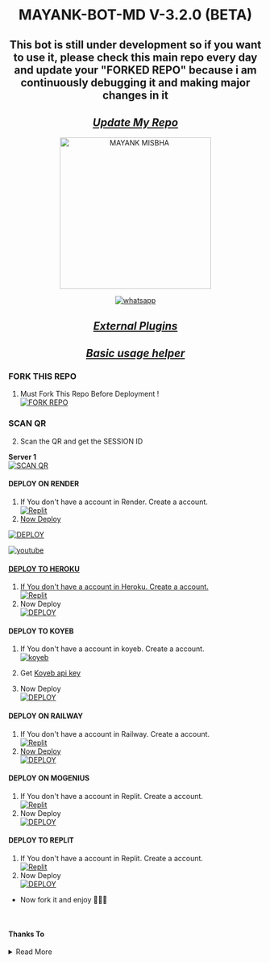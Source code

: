 <p align="center"> 
      <h1 align="center">MAYANK-BOT-MD V-3.2.0 (BETA)</h1>
      <h2 align="center">This bot is still under development so if you want to use it, please check this main repo every day and update your "FORKED REPO" because i am continuously debugging it and making major changes in it</h2>
     <div align="center">
           
## _[Update My Repo](https://github.com/misbha37/MAYANK-BOT-MD/wiki/FORK-UPDATE)_
</div>
  <a href="https://MAYANK-BOT-MD-qr.koyeb.app">
        <p align="center">
   <img alt="MAYANK MISBHA" height="300" src="https://i.ibb.co/kmcBMkb/Manul-Ofc-X.jpg">
              </p>
  </a>
</p>
   
<p align="center">

  <a aria-label="Join our channel" href="https://whatsapp.com/channel/0029Va9ZOf36rsR1Ym7O2x00" target="_blank">
    <img alt="whatsapp" src="https://img.shields.io/badge/Join Group-25D366?style=for-the-badge&logo=whatsapp&logoColor=white" />
  </a>

  
<p align="center">
  
<div align="center">

## _[External Plugins](https://github.com/misbha37/MAYANK-BOT-MD/wiki)_
      
## _[Basic usage helper](https://github.com/misbha37/MAYANK-BOT-MD/wiki)_
</div>

### FORK THIS REPO

1. Must Fork This Repo Before Deployment !
   <br> 
<a href="https://github.com/misbha37/MAYANK-BOT-MD/fork"><img title="FORK REPO" src="https://img.shields.io/badge/FORK REPO-h?color=black&style=for-the-badge&logo=stackshare"></a>



### SCAN QR

2. Scan the QR and get the SESSION ID
   <br>
   
**Server 1**  
<a href='https://https-x-bot-md-qr-2.onrender.com' target="_blank">
    <img alt='SCAN QR' src='https://img.shields.io/badge/Scan_qr-100000?style=for-the-badge&logo=scan&logoColor=white&labelColor=black&color=black'/>
</a>

#### DEPLOY ON RENDER

1. If You don't have a account in Render. Create a account.
    <br>
<a href='https://render.com' target="_blank"><img alt='Replit' src='https://img.shields.io/badge/-Create-black?style=for-the-badge&logo=render'/>
2. Now Deploy
    
<a href='https://dashboard.render.com/blueprint/new?repo=https://github.com/A-S-W-I-N-S-P-A-R-K-Y/X-BOT-MD' target="_blank"><img alt='DEPLOY' src='https://img.shields.io/badge/-DEPLOY-black?style=for-the-badge&logo=render'/></a>
<br>


<a aria-label="Tutorial" href="https://youtu.be/OqYCvFNE4sU?si=YbPqnLBWeP8-2Yys" target="_blank">
    <img alt="youtube" src="https://img.shields.io/badge/Tutorial-FF0000?style=for-the-badge&logo=youtube&logoColor=white" />


#### DEPLOY TO HEROKU 

1. If You don't have a account in Heroku. Create a account.
    <br>
<a href='https://heroku.com' target="_blank"><img alt='Replit' src='https://img.shields.io/badge/-Create-black?style=for-the-badge&logo=heroku'/></a>
   <br>
2. Now Deploy
    <br>
<a href='https://heroku.com/deploy?template=https://github.com/A-S-W-I-N-S-P-A-R-K-Y/X-BOT-MD' target="_blank"><img alt='DEPLOY' src='https://img.shields.io/badge/-DEPLOY-black?style=for-the-badge&logo=heroku'/></a>

#### DEPLOY TO KOYEB 

1. If You don't have a account in koyeb. Create a account.
    <br>
<a href='https://app.koyeb.com/auth/signup' target="_blank"><img alt='koyeb' src='https://img.shields.io/badge/-Create-black?style=for-the-badge&logo=koyeb'/></a>

2. Get [Koyeb api key](https://app.koyeb.com/account/api)

4. Now Deploy
    <br>
<a href='https://app.koyeb.com/services/deploy?type=git&repository=github.com/A-S-W-I-N-S-P-A-R-K-Y/X-BOT-MD&branch=main&name=xbotmd&builder=dockerfile&env[SESSION_ID]=%20&env[WORK_TYPE]=private&env[HANDLERS]=.&env[BOT_INFO]=X-BOT-MD;ASWIN%20SPARKY;https://i.imgur.com/QH7T7u9.jpeg&env[SUDO]=917012984396&env[STICKER_DATA]=SPARKY&env[DATABASE_URL]' target="_blank"><img alt='DEPLOY' src='https://img.shields.io/badge/-DEPLOY-black?style=for-the-badge&logo=koyeb'/></a>

#### DEPLOY ON RAILWAY

1. If You don't have a account in Railway. Create a account.
    <br>
<a href='https://railway.app' target="_blank"><img alt='Replit' src='https://img.shields.io/badge/-Create-black?style=for-the-badge&logo=railway'/>
2. Now Deploy
    <br>
<a href='https://railway.app' target="_blank"><img alt='DEPLOY' src='https://img.shields.io/badge/-DEPLOY-black?style=for-the-badge&logo=railway'/></a>



#### DEPLOY ON MOGENIUS

1. If You don't have a account in Replit. Create a account.
    <br>
<a href='https://mogenius.com' target="_blank"><img alt='Replit' src='https://img.shields.io/badge/-Create-black?style=for-the-badge&logo=genius'/></a>
2. Now Deploy
    <br>
<a href='https://mogenius.com' target="_blank"><img alt='DEPLOY' src='https://img.shields.io/badge/-DEPLOY-black?style=for-the-badge&logo=genius'/></a>

#### DEPLOY TO REPLIT 

1. If You don't have a account in Replit. Create a account.
    <br>
<a href='https://www.replit.com/' target="_blank"><img alt='Replit' src='https://img.shields.io/badge/-Create-black?style=for-the-badge&logo=replit'/></a>
   <br>
2. Now Deploy
    <br>
<a href='https://replit.com/github/A-S-W-I-N-S-P-A-R-K-Y/X-BOT-MD' target="_blank"><img alt='DEPLOY' src='https://img.shields.io/badge/-IMPORT-black?style=for-the-badge&logo=replit'/></a>

* Now fork it and enjoy 🗿🙌🏻
<br>

#### Thanks To

<details close>
<summary>Read More</summary>

<br>

* [`SHABAN-SOBX-MD`](https://github.com/MRSHABAN40)
 </details>
 
